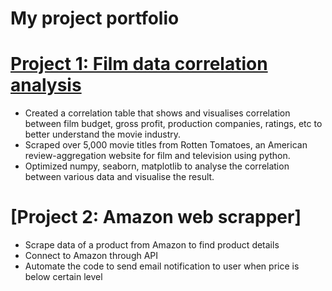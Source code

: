 # My project portfolio


# [Project 1: Film data correlation analysis](https://github.com/GSOdata/Movie-data-correlation-analysis)
* Created a correlation table that shows and visualises correlation between film budget, gross profit, production companies, ratings, etc to better understand the movie industry.
* Scraped over 5,000 movie titles from Rotten Tomatoes, an American review-aggregation website for film and television using python.
* Optimized numpy, seaborn, matplotlib to analyse the correlation between various data and visualise the result.

# [Project 2: Amazon web scrapper]
* Scrape data of a product from Amazon to find product details
* Connect to Amazon through API
* Automate the code to send email notification to user when price is below certain level



